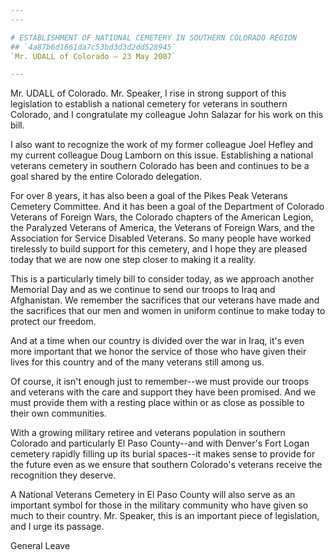 ```yaml
---
---

# ESTABLISHMENT OF NATIONAL CEMETERY IN SOUTHERN COLORADO REGION
## `4a87b6d1661da7c53bd3d3d2dd528945`
`Mr. UDALL of Colorado — 23 May 2007`

---
```



Mr. UDALL of Colorado. Mr. Speaker, I rise in strong support of this 
legislation to establish a national cemetery for veterans in southern 
Colorado, and I congratulate my colleague John Salazar for his work on 
this bill.

I also want to recognize the work of my former colleague Joel Hefley 
and my current colleague Doug Lamborn on this issue. Establishing a 
national veterans cemetery in southern Colorado has been and continues 
to be a goal shared by the entire Colorado delegation.

For over 8 years, it has also been a goal of the Pikes Peak Veterans 
Cemetery Committee. And it has been a goal of the Department of 
Colorado Veterans of Foreign Wars, the Colorado chapters of the 
American Legion, the Paralyzed Veterans of America, the Veterans of 
Foreign Wars, and the Association for Service Disabled Veterans. So 
many people have worked tirelessly to build support for this cemetery, 
and I hope they are pleased today that we are now one step closer to 
making it a reality.

This is a particularly timely bill to consider today, as we approach 
another Memorial Day and as we continue to send our troops to Iraq and 
Afghanistan. We remember the sacrifices that our veterans have made and 
the sacrifices that our men and women in uniform continue to make today 
to protect our freedom.

And at a time when our country is divided over the war in Iraq, it's 
even more important that we honor the service of those who have given 
their lives for this country and of the many veterans still among us.

Of course, it isn't enough just to remember--we must provide our 
troops and veterans with the care and support they have been promised. 
And we must provide them with a resting place within or as close as 
possible to their own communities.

With a growing military retiree and veterans population in southern 
Colorado and particularly El Paso County--and with Denver's Fort Logan 
cemetery rapidly filling up its burial spaces--it makes sense to 
provide for the future even as we ensure that southern Colorado's 
veterans receive the recognition they deserve.

A National Veterans Cemetery in El Paso County will also serve as an 
important symbol for those in the military community who have given so 
much to their country. Mr. Speaker, this is an important piece of 
legislation, and I urge its passage.
















 General Leave
